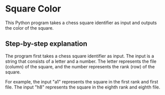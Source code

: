 # Square Color

This Python program takes a chess square identifier as input and outputs the color of the square.

## Step-by-step explanation

The program first takes a chess square identifier as input. The input is a string that consists of a letter and a number. The letter represents the file (column) of the square, and the number represents the rank (row) of the square.

For example, the input "a1" represents the square in the first rank and first file. The input "h8" represents the square in the eighth rank and eighth file.
